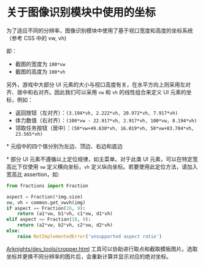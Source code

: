 # 关于图像识别模块中使用的坐标

为了适应不同的分辨率，图像识别模块中使用了基于视口宽度和高度的坐标系统（参考 CSS 中的 vw, vh)

即：
* 截图的宽度为 `100*vw`
* 截图的高度为 `100*vh`

另外，游戏中大部分 UI 元素的大小与视口高度有关，在水平方向上则采用左对齐、居中和右对齐。因此我们可以采用 `vw` 和 `vh` 的线性组合来定义 UI 元素的坐标，例如：
* 返回按钮（左对齐）：`(3.194*vh, 2.222*vh, 20.972*vh, 7.917*vh)`
* 体力数值（右对齐）：`(100*vw - 22.917*vh, 2.917*vh, 100*vw, 8.194*vh)`
* 领取任务按钮（居中）：`(50*vw+49.630*vh, 16.019*vh, 50*vw+83.704*vh, 23.565*vh)`

\* 元组中的四个值分别为左边、顶边、右边和底边

\* 部分 UI 元素不遵循以上定位规律，如主菜单。对于此类 UI 元素，可以在特定宽高比下仅使用 `vw` 定义横向坐标，`vh` 定义纵向坐标。若要使用此定位方法，请加入宽高比 assertion，如:
```python
from fractions import Fraction

aspect = Fraction(*img.size)
vw, vh = common.get_vwvh(img)
if aspect == Fraction(16, 9):
    return (a1*vw, b1*vh, c1*vw, d1*vh)
elif aspect == Fraction(18, 9):
    return (a2*vw, b2*vh, c2*vw, d2*vh)
else:
    raise NotImplementedError('unsupported aspect ratio')
```

[Arknights/dev_tools/cropper.html](../Arknights/dev_tools/cropper.html) 工具可以协助进行取点和截取模板图片。选取坐标并更换不同分辨率的图片后，会重新计算并显示对应的绝对坐标。
